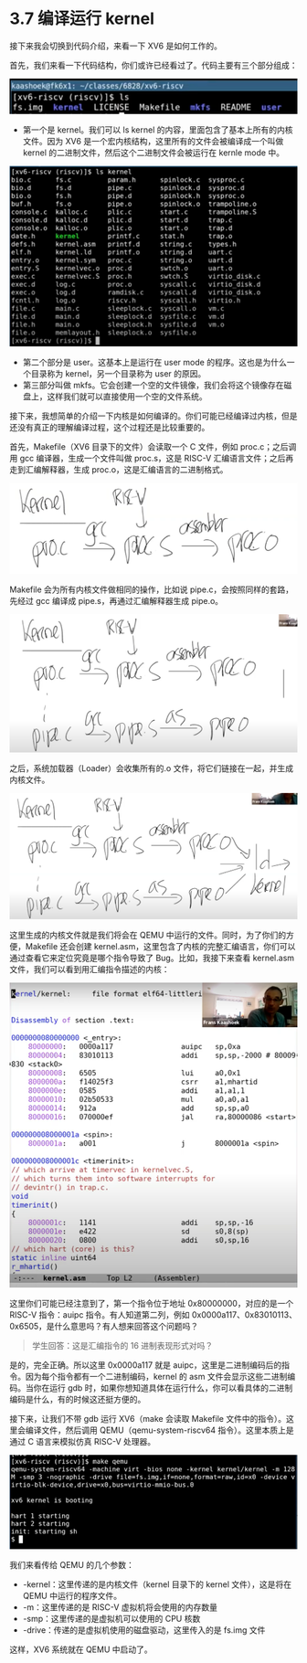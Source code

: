 # 3.7 编译运行 kernel

接下来我会切换到代码介绍，来看一下 XV6 是如何工作的。

首先，我们来看一下代码结构，你们或许已经看过了。代码主要有三个部分组成：

![](<../assets/image (195).png>)

- 第一个是 kernel。我们可以 ls kernel 的内容，里面包含了基本上所有的内核文件。因为 XV6 是一个宏内核结构，这里所有的文件会被编译成一个叫做 kernel 的二进制文件，然后这个二进制文件会被运行在 kernle mode 中。

![](<../assets/image (395).png>)

- 第二个部分是 user。这基本上是运行在 user mode 的程序。这也是为什么一个目录称为 kernel，另一个目录称为 user 的原因。
- 第三部分叫做 mkfs。它会创建一个空的文件镜像，我们会将这个镜像存在磁盘上，这样我们就可以直接使用一个空的文件系统。

接下来，我想简单的介绍一下内核是如何编译的。你们可能已经编译过内核，但是还没有真正的理解编译过程，这个过程还是比较重要的。

首先，Makefile（XV6 目录下的文件）会读取一个 C 文件，例如 proc.c；之后调用 gcc 编译器，生成一个文件叫做 proc.s，这是 RISC-V 汇编语言文件；之后再走到汇编解释器，生成 proc.o，这是汇编语言的二进制格式。

![](<../assets/image (91) (1).png>)

Makefile 会为所有内核文件做相同的操作，比如说 pipe.c，会按照同样的套路，先经过 gcc 编译成 pipe.s，再通过汇编解释器生成 pipe.o。

![](<../assets/image (370).png>)

之后，系统加载器（Loader）会收集所有的.o 文件，将它们链接在一起，并生成内核文件。

![](<../assets/image (272).png>)

这里生成的内核文件就是我们将会在 QEMU 中运行的文件。同时，为了你们的方便，Makefile 还会创建 kernel.asm，这里包含了内核的完整汇编语言，你们可以通过查看它来定位究竟是哪个指令导致了 Bug。比如，我接下来查看 kernel.asm 文件，我们可以看到用汇编指令描述的内核：

![](<../assets/image (318).png>)

这里你们可能已经注意到了，第一个指令位于地址 0x80000000，对应的是一个 RISC-V 指令：auipc 指令。有人知道第二列，例如 0x0000a117、0x83010113、0x6505，是什么意思吗？有人想来回答这个问题吗？

> 学生回答：这是汇编指令的 16 进制表现形式对吗？

是的，完全正确。所以这里 0x0000a117 就是 auipc，这里是二进制编码后的指令。因为每个指令都有一个二进制编码，kernel 的 asm 文件会显示这些二进制编码。当你在运行 gdb 时，如果你想知道具体在运行什么，你可以看具体的二进制编码是什么，有的时候这还挺方便的。

接下来，让我们不带 gdb 运行 XV6（make 会读取 Makefile 文件中的指令）。这里会编译文件，然后调用 QEMU（qemu-system-riscv64 指令）。这里本质上是通过 C 语言来模拟仿真 RISC-V 处理器。

![](<../assets/image (199).png>)

我们来看传给 QEMU 的几个参数：

- \-kernel：这里传递的是内核文件（kernel 目录下的 kernel 文件），这是将在 QEMU 中运行的程序文件。
- \-m：这里传递的是 RISC-V 虚拟机将会使用的内存数量
- \-smp：这里传递的是虚拟机可以使用的 CPU 核数
- \-drive：传递的是虚拟机使用的磁盘驱动，这里传入的是 fs.img 文件

这样，XV6 系统就在 QEMU 中启动了。
